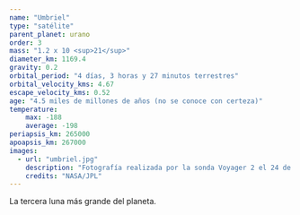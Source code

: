 ```yaml
---
name: "Umbriel"
type: "satélite"
parent_planet: urano
order: 3
mass: "1.2 x 10 <sup>21</sup>"
diameter_km: 1169.4
gravity: 0.2
orbital_period: "4 días, 3 horas y 27 minutos terrestres"
orbital_velocity_kms: 4.67
escape_velocity_kms: 0.52
age: "4.5 miles de millones de años (no se conoce con certeza)"
temperature:
    max: -188
    average: -198
periapsis_km: 265000
apoapsis_km: 267000
images:
  - url: "umbriel.jpg"
    description: "Fotografía realizada por la sonda Voyager 2 el 24 de enero de 1986, a una distancia de 557,000 km de Umbriel."
    credits: "NASA/JPL"
---
```


La tercera luna más grande del planeta.